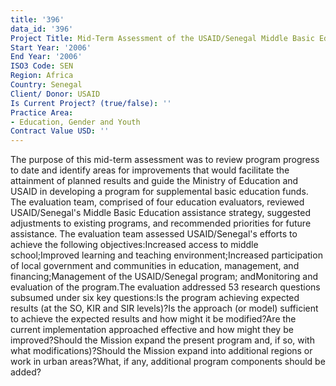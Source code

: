 ```yaml
---
title: '396'
data_id: '396'
Project Title: Mid-Term Assessment of the USAID/Senegal Middle Basic Education Program
Start Year: '2006'
End Year: '2006'
ISO3 Code: SEN
Region: Africa
Country: Senegal
Client/ Donor: USAID
Is Current Project? (true/false): ''
Practice Area:
- Education, Gender and Youth
Contract Value USD: ''
---
```


The purpose of this mid-term assessment was to review program progress to date and identify areas for improvements that would facilitate the attainment of planned results and guide the Ministry of Education and USAID in developing a program for supplemental basic education funds. The evaluation team, comprised of four education evaluators, reviewed USAID/Senegal's Middle Basic Education assistance strategy, suggested adjustments to existing programs, and recommended priorities for future assistance. The evaluation team assessed USAID/Senegal's efforts to achieve the following objectives:Increased access to middle school;Improved learning and teaching environment;Increased participation of local government and communities in education, management, and financing;Management of the USAID/Senegal program; andMonitoring and evaluation of the program.The evaluation addressed 53 research questions subsumed under six key questions:Is the program achieving expected results (at the SO, KIR and SIR levels)?Is the approach (or model) sufficient to achieve the expected results and how might it be modified?Are the current implementation approached effective and how might they be improved?Should the Mission expand the present program and, if so, with what modifications)?Should the Mission expand into additional regions or work in urban areas?What, if any, additional program components should be added?